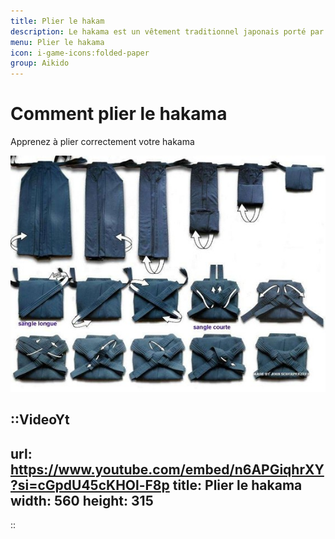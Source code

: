 ```yaml
---
title: Plier le hakam
description: Le hakama est un vêtement traditionnel japonais porté par les pratiquants d'aïkido.
menu: Plier le hakama
icon: i-game-icons:folded-paper
group: Aikido
---
```


# Comment plier le hakama

Apprenez à plier correctement votre hakama

![plier le hakama](/hakama.jpg)

::VideoYt
---
url: https://www.youtube.com/embed/n6APGiqhrXY?si=cGpdU45cKHOl-F8p
title: Plier le hakama
width: 560
height: 315
---

::
